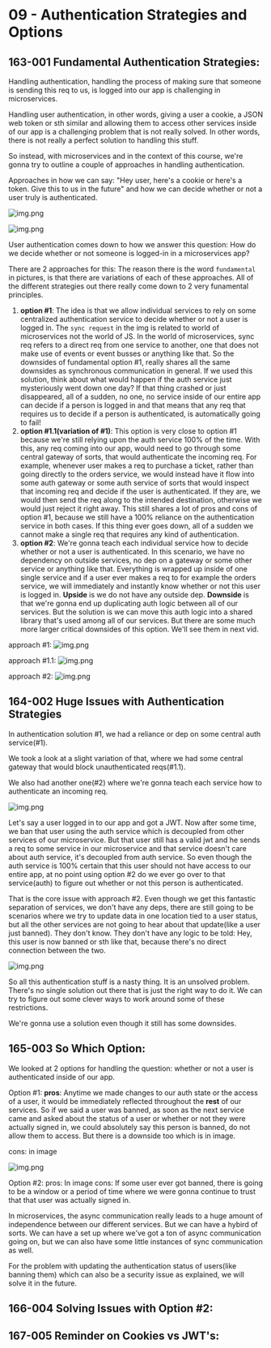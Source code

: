 # 09 - Authentication Strategies and Options

## 163-001 Fundamental Authentication Strategies:
Handling authentication, handling the process of making sure that someone is sending this req to us, is logged into our app is challenging in microservices.

Handling user authentication, in other words, giving a user a cookie, a JSON web token or sth similar and allowing them to access other services inside
of our app is a challenging problem that is not really solved. In other words, there is not really a perfect solution to handling this stuff.

So instead, with microservices and in the context of this course, we're gonna try to outline a couple of approaches in handling authentication.

Approaches in how we can say: "Hey user, here's a cookie or here's a token. Give this to us in the future" and how we can decide whether or not a user truly is 
authenticated.

![img.png](../img/section-9/163-001-1.png)

![img.png](../img/section-9/163-001-2.png)

User authentication comes down to how we answer this question: How do we decide whether or not someone is logged-in in a microservices app?

There are 2 approaches for this:
The reason there is the word `fundamental` in pictures, is that there are variations of each of these approaches. All of the different strategies
out there really come down to 2 very funamental principles.

1) **option #1**: The idea is that we allow individual services to rely on some centralized authentication service to decide whether or not a user is logged in.
   The `sync request` in the img is related to world of microservices not the world of JS. In the world of microservices, sync req refers to a direct req
   from one service to another, one that does not make use of events or event busses or anything like that.
   So the downsides of fundamental option #1, really shares all the same downsides as synchronous communication in general. If we used this solution, think about
   what would happen if the auth service just mysteriously went down one day? If that thing crashed or just disappeared, all of a sudden, no one, no service
   inside of our entire app can decide if a person is logged in and that means that any req that requires us to decide if a person is authenticated, is 
   automatically going to fail!
2) **option #1.1(variation of #1)**: This option is very close to option #1 because we're still relying upon the auth service 100% of the time. With this, any req
   coming into our app, would need to go through some central gateway of sorts, that would authenticate the incoming req. For example, 
   whenever user makes a req to purchase a ticket, rather than going directly to the orders service, we would instead have it flow into some
   auth gateway or some auth service of sorts that would inspect that incoming req and decide if the user is authenticated. If they are, we would then
   send the req along to the intended destination, otherwise we would just reject it right away. This still shares a lot of pros and cons of option #1, because 
   we still have a 100% reliance on the authentication service in both cases. If this thing ever goes down, all of a sudden we cannot make a single req that
   requires any kind of authentication. 
3) **option #2**: We're gonna teach each individual service how to decide whether or not a user is authenticated. In this scenario, we have no dependency on 
   outside services, no dep on a gateway or some other service or anything like that. Everything is wrapped up inside of one single service and if a user
   ever makes a req to for example the orders service, we will immediately and instantly know whether or not this user is logged in.
   **Upside** is we do not have any outside dep.
   **Downside** is that we're gonna end up duplicating auth logic between all of our services. But the solution is we can move this auth logic into a shared library that's
   used among all of our services. But there are some much more larger critical downsides of this option. We'll see them in next vid.
   

approach #1:
![img.png](../img/section-9/163-001-3.png)

approach #1.1:
![img.png](../img/section-9/163-001-4.png)

approach #2:
![img.png](../img/section-9/163-001-5.png)

## 164-002 Huge Issues with Authentication Strategies
In authentication solution #1, we had a reliance or dep on some central auth service(#1).

We took a look at a slight variation of that, where we had some central gateway that would block unauthenticated reqs(#1.1).

We also had another one(#2) where we're gonna teach each service how to authenticate an incoming req.

![img.png](../img/section-9/164-002-1.png)

Let's say a user logged in to our app and got a JWT. Now after some time, we ban that user using the auth service which is decoupled from other
services of our microservice. But that user still has a valid jwt and he sends a req to some service in our microservice and that service doesn't 
care about auth service, it's decoupled from auth service. So even though the auth service is 100% certain that this user should not have access to
our entire app, at no point using option #2 do we ever go over to that service(auth) to figure out whether or not this person is authenticated.

That is the core issue with approach #2. Even though we get this fantastic separation of services, we don't have any deps, there are still going to be 
scenarios where we try to update data in one location tied to a user status, but all the other services are not going to hear about that update(like a user
just banned). They don't know. They don't have any logic to be told: Hey, this user is now banned or sth like that, because there's no direct connection between
the two.

![img.png](../img/section-9/164-002-2.png)

So all this authentication stuff is a nasty thing. It is an unsolved problem. There's no single solution out there that is just the right way to do it.
We can try to figure out some clever ways to work around some of these restrictions.

We're gonna use a solution even though it still has some downsides.

## 165-003 So Which Option:
We looked at 2 options for handling the question: whether or not a user is authenticated inside of our app.

Option #1:
**pros**:
Anytime we made changes to our auth state or the access of a user, it would be immediately reflected throughout the **rest** of our services.
So if we said a user was banned, as soon as the next service came and asked about the status of a user or whether or not they were actually signed in, we could
absolutely say this person is banned, do not allow them to access.
But there is a downside too which is in image.

cons: in image

![img.png](../img/section-9/165-003-1.png)

Option #2:
pros: In image
cons:
If some user ever got banned, there is going to be a window or a period of time where we were gonna continue to trust that that user was actually signed in.

In microservices, the async communication really leads to a huge amount of independence between our different services. But we can have a hybird of sorts.
We can have a set up where we've got a ton of async communication going on, but we can also have some little instances of sync communication as well.

For the problem with updating the authentication status of users(like banning them) which can also be a security issue as explained, we will solve it in the future.





## 166-004 Solving Issues with Option #2:
 
## 167-005 Reminder on Cookies vs JWT's:
